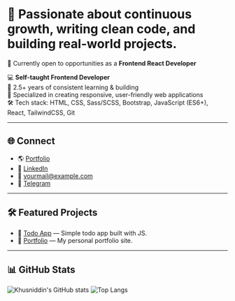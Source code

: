 # 🚀 Passionate about continuous growth, writing clean code, and building real-world projects.  
  🎯 Currently open to opportunities as a **Frontend React Developer**

💻 **Self-taught Frontend Developer**  
📅 2.5+ years of consistent learning & building  
📂 Specialized in creating responsive, user-friendly web applications  
🛠️ Tech stack: HTML, CSS, Sass/SCSS, Bootstrap, JavaScript (ES6+), React, TailwindCSS, Git  



---

## 🌐 Connect
- 🌎 [Portfolio](https://yourportfolio.com)
- 💼 [LinkedIn](https://linkedin.com/in/your-link)
- 📧 yourmail@example.com
- 💬 [Telegram](https://t.me/yourusername)

---

## 🛠️ Featured Projects
- 🔗 [Todo App](https://github.com/yourusername/todo-app) — Simple todo app built with JS.
- 🔗 [Portfolio](https://github.com/yourusername/portfolio) — My personal portfolio site.

---

## 📊 GitHub Stats
![Khusniddin's GitHub stats](https://github-readme-stats.vercel.app/api?username=yourusername&show_icons=true&theme=tokyonight)
![Top Langs](https://github-readme-stats.vercel.app/api/top-langs/?username=yourusername&layout=compact&theme=tokyonight)

